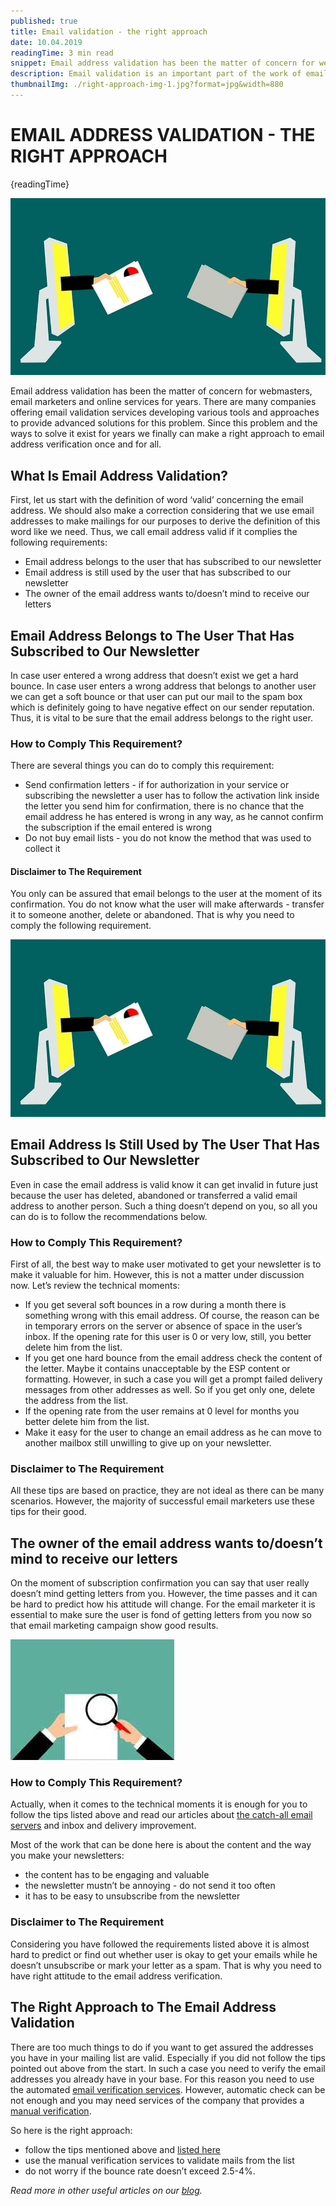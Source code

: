 ```yaml
---
published: true
title: Email validation - the right approach
date: 10.04.2019
readingTime: 3 min read
snippet: Email address validation has been the matter of concern for webmasters, email marketers and online services for years. There are many companies offering email validation services developing various tools and approaches to provide advanced solutions for this problem. Since this problem and the ways to solve it exist for years we finally can make a right approach to email address verification once and for all.
description: Email validation is an important part of the work of email marketers. We talk about the efficient approach to this process and the services for its automation.
thumbnailImg: ./right-approach-img-1.jpg?format=jpg&width=880
---
```


# EMAIL ADDRESS VALIDATION - THE RIGHT APPROACH

{readingTime}

![Email Address Validation](./right-approach-img-1.jpg?format=webp;jpg;png;avif&srcset&width=880)

Email address validation has been the matter of concern for webmasters, email marketers and online services for years. There are many companies offering email validation services developing various tools and approaches to provide advanced solutions for this problem. Since this problem and the ways to solve it exist for years we finally can make a right approach to email address verification once and for all.

## What Is Email Address Validation?

First, let us start with the definition of word ‘valid’ concerning the email address. We should also make a correction considering that we use email addresses to make mailings for our purposes to derive the definition of this word like we need. Thus, we call email address valid if it complies the following requirements:

- Email address belongs to the user that has subscribed to our newsletter
- Email address is still used by the user that has subscribed to our newsletter
- The owner of the email address wants to/doesn’t mind to receive our letters

## Email Address Belongs to The User That Has Subscribed to Our Newsletter

In case user entered a wrong address that doesn’t exist we get a hard bounce. In case user enters a wrong address that belongs to another user we can get a soft bounce or that user can put our mail to the spam box which is definitely going to have negative effect on our sender reputation. Thus, it is vital to be sure that the email address belongs to the right user.

### How to Comply This Requirement?

There are several things you can do to comply this requirement:

- Send confirmation letters - if for authorization in your service or subscribing the newsletter a user has to follow the activation link inside the letter you send him for confirmation, there is no chance that the email address he has entered is wrong in any way, as he cannot confirm the subscription if the email entered is wrong
- Do not buy email lists - you do not know the method that was used to collect it

#### Disclaimer to The Requirement

You only can be assured that email belongs to the user at the moment of its confirmation. You do not know what the user will make afterwards - transfer it to someone another, delete or abandoned. That is why you need to comply the following requirement.

![Email Address Validation](./right-approach-img-1.jpg?format=webp;jpg;png;avif&srcset&width=880)

## Email Address Is Still Used by The User That Has Subscribed to Our Newsletter

Even in case the email address is valid know it can get invalid in future just because the user has deleted, abandoned or transferred a valid email address to another person. Such a thing doesn’t depend on you, so all you can do is to follow the recommendations below.

### How to Comply This Requirement?

First of all, the best way to make user motivated to get your newsletter is to make it valuable for him. However, this is not a matter under discussion now. Let’s review the technical moments:

- If you get several soft bounces in a row during a month there is something wrong with this email address. Of course, the reason can be in temporary errors on the server or absence of space in the user’s inbox. If the opening rate for this user is 0 or very low, still, you better delete him from the list.
- If you get one hard bounce from the email address check the content of the letter. Maybe it contains unacceptable by the ESP content or formatting. However, in such a case you will get a prompt failed delivery messages from other addresses as well. So if you get only one, delete the address from the list.
- If the opening rate from the user remains at 0 level for months you better delete him from the list.
- Make it easy for the user to change an email address as he can move to another mailbox still unwilling to give up on your newsletter.

### Disclaimer to The Requirement

All these tips are based on practice, they are not ideal as there can be many scenarios. However, the majority of successful email marketers use these tips for their good.

## The owner of the email address wants to/doesn’t mind to receive our letters

On the moment of subscription confirmation you can say that user really doesn’t mind getting letters from you. However, the time passes and it can be hard to predict how his attitude will change. For the email marketer it is essential to make sure the user is fond of getting letters from you now so that email marketing campaign show good results.

![Email Verification](./right-approach-img-2.jpg?format=webp;jpg;png;avif&srcset&width=880)

### How to Comply This Requirement?

Actually, when it comes to the technical moments it is enough for you to follow the tips listed above and read our articles about [the catch-all email servers](/blog/catch-all-email-servers) and inbox and delivery improvement.

Most of the work that can be done here is about the content and the way you make your newsletters:

- the content has to be engaging and valuable
- the newsletter mustn’t be annoying - do not send it too often
- it has to be easy to unsubscribe from the newsletter

### Disclaimer to The Requirement

Considering you have followed the requirements listed above it is almost hard to predict or find out whether user is okay to get your emails while he doesn’t unsubscribe or mark your letter as a spam. That is why you need to have right attitude to the email address verification.

## The Right Approach to The Email Address Validation

There are too much things to do if you want to get assured the addresses you have in your mailing list are valid. Especially if you did not follow the tips pointed out above from the start. In such a case you need to verify the email addresses you already have in your base. For this reason you need to use the automated [email verification services](/faq). However, automatic check can be not enough and you may need services of the company that provides a [manual verification](/).

So here is the right approach:

- follow the tips mentioned above and [listed here](/blog/x-ways-increase-emails-deliverability)
- use the manual verification services to validate mails from the list
- do not worry if the bounce rate doesn’t exceed 2.5-4%.

_Read more in other useful articles on our [blog](/blog)._
